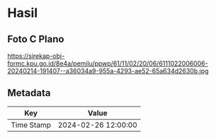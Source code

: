 # Hasil

## Foto C Plano

https://sirekap-obj-formc.kpu.go.id/8e4a/pemilu/ppwp/61/11/02/20/06/6111022006006-20240214-191407--a36034a9-955a-4293-ae52-65a634d2630b.jpg


## Metadata

| Key        | Value               |
| ---------- | ------------------- |
| Time Stamp | 2024-02-26 12:00:00 |



